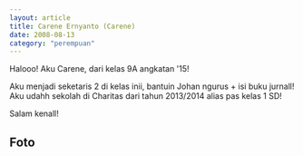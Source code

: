 ```yaml
---
layout: article
title: Carene Ernyanto (Carene)
date: 2008-08-13
category: "perempuan"
---
```

Halooo! Aku Carene, dari kelas 9A angkatan '15!
<!-- excerpt -->

Aku menjadi seketaris 2 di kelas inii, bantuin Johan ngurus + isi buku jurnall! Aku udahh sekolah di Charitas dari tahun 2013/2014 alias pas kelas 1 SD!

Salam kenall!

## Foto
<div style="padding-bottom:150%; position:relative; display:block; width: 100%">
  <object data="https://raw.githubusercontent.com/BayuBatam2008/website-9a/main/src/assets/image/carene/IMG-20221208-WA0001.jpg" width="100%" height="100%"
    frameborder="0" allowfullscreen="no" style="position:absolute; top:0; left: 0">
  </object>
</div>
